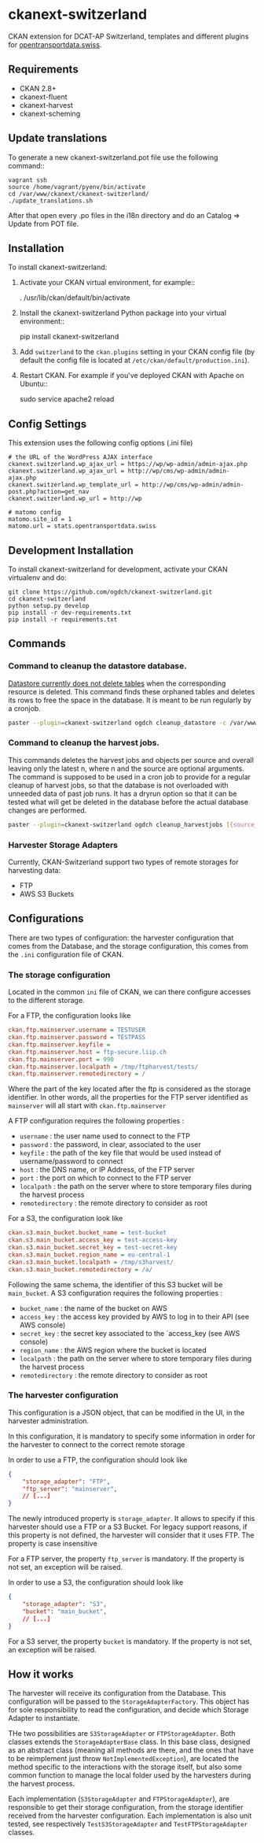 ckanext-switzerland
===================

CKAN extension for DCAT-AP Switzerland, templates and different plugins for [opentransportdata.swiss](https://opentransportdata.swiss).

## Requirements

- CKAN 2.8+
- ckanext-fluent
- ckanext-harvest
- ckanext-scheming

## Update translations

To generate a new ckanext-switzerland.pot file use the following command::

    vagrant ssh
    source /home/vagrant/pyenv/bin/activate
    cd /var/www/ckanext/ckanext-switzerland/
    ./update_translations.sh

After that open every .po files in the i18n directory and do an Catalog => Update from POT file.

## Installation

To install ckanext-switzerland:

1. Activate your CKAN virtual environment, for example::

     . /usr/lib/ckan/default/bin/activate

2. Install the ckanext-switzerland Python package into your virtual environment::

     pip install ckanext-switzerland

3. Add ``switzerland`` to the ``ckan.plugins`` setting in your CKAN
   config file (by default the config file is located at
   ``/etc/ckan/default/production.ini``).

4. Restart CKAN. For example if you've deployed CKAN with Apache on Ubuntu::

     sudo service apache2 reload


## Config Settings

This extension uses the following config options (.ini file)

    # the URL of the WordPress AJAX interface
    ckanext.switzerland.wp_ajax_url = https://wp/wp-admin/admin-ajax.php
    ckanext.switzerland.wp_ajax_url = http://wp/cms/wp-admin/admin-ajax.php
    ckanext.switzerland.wp_template_url = http://wp/cms/wp-admin/admin-post.php?action=get_nav
    ckanext.switzerland.wp_url = http://wp

    # matomo config
    matomo.site_id = 1
    matomo.url = stats.opentransportdata.swiss


## Development Installation

To install ckanext-switzerland for development, activate your CKAN virtualenv and
do:

    git clone https://github.com/ogdch/ckanext-switzerland.git
    cd ckanext-switzerland
    python setup.py develop
    pip install -r dev-requirements.txt
    pip install -r requirements.txt


## Commands

### Command to cleanup the datastore database.
[Datastore currently does not delete tables](https://github.com/ckan/ckan/issues/3422) when the corresponding resource is deleted.
This command finds these orphaned tables and deletes its rows to free the space in the database.
It is meant to be run regularly by a cronjob.

```bash
paster --plugin=ckanext-switzerland ogdch cleanup_datastore -c /var/www/ckan/development.ini
```

### Command to cleanup the harvest jobs.
This commands deletes the harvest jobs and objects per source and overall leaving only the latest n,
where n and the source are optional arguments. The command is supposed to be used in a cron job to
provide for a regular cleanup of harvest jobs, so that the database is not overloaded with unneeded data
of past job runs. It has a dryrun option so that it can be tested what will get be deleted in the
database before the actual database changes are performed.

```bash
paster --plugin=ckanext-switzerland ogdch cleanup_harvestjobs [{source_id}] [--keep={n}}] [--dryrun] -c /var/www/ckan/development.ini
```

### Harvester Storage Adapters
Currently, CKAN-Switzerland support two types of remote storages for harvesting data:
- FTP
- AWS S3 Buckets

## Configurations

There are two types of configuration: the harvester configuration that comes from the Database, and the storage configuration, this comes from the `.ini` configuration file of CKAN.

### The storage configuration
Located in the common `ini` file of CKAN, we can there configure accesses to the different storage. 

For a FTP, the configuration looks like
```ini
ckan.ftp.mainserver.username = TESTUSER
ckan.ftp.mainserver.password = TESTPASS
ckan.ftp.mainserver.keyfile =
ckan.ftp.mainserver.host = ftp-secure.liip.ch
ckan.ftp.mainserver.port = 990
ckan.ftp.mainserver.localpath = /tmp/ftpharvest/tests/
ckan.ftp.mainserver.remotedirectory = /
```

Where the part of the key located after the ftp is considered as the storage identifier. In other words, all the properties for the FTP server identified as `mainserver` will all start with `ckan.ftp.mainserver`

A FTP configuration requires the following properties :

- `username` : the user name used to connect to the FTP
- `password` : the password, in clear, associated to the user
- `keyfile` : the path of the key file that would be used instead of username/password to connect
- `host` : the DNS name, or IP Address, of the FTP server
- `port` : the port on which to connect to the FTP server
- `localpath` : the path on the server where to store temporary files during the harvest process
- `remotedirectory` : the remote directory to consider as root

For a S3, the configuration look like 
```ini
ckan.s3.main_bucket.bucket_name = test-bucket
ckan.s3.main_bucket.access_key = test-access-key
ckan.s3.main_bucket.secret_key = test-secret-key
ckan.s3.main_bucket.region_name = eu-central-1
ckan.s3.main_bucket.localpath = /tmp/s3harvest/
ckan.s3.main_bucket.remotedirectory = /a/
```

Following the same schema, the identifier of this S3 bucket will be `main_bucket`. A S3 configuration requires the following properties :

- `bucket_name` : the name of the bucket on AWS
- `access_key` : the access key provided by AWS to log in to their API (see AWS console)
- `secret_key` : the secret key associated to the `access_key (see AWS console)
- `region_name` : the AWS region where the bucket is located
- `localpath` : the path on the server where to store temporary files during the harvest process
- `remotedirectory` : the remote directory to consider as root

### The harvester configuration
This configuration is a JSON object, that can be modified in the UI, in the harvester administration. 

In this configuration, it is mandatory to specify some information in order for the harvester to connect to the correct remote storage

In order to use a FTP, the configuration should look like 

```json
{   
    "storage_adapter": "FTP",
    "ftp_server": "mainserver",
    // [...]
}
```

The newly introduced property is `storage_adapter`. It allows to specify if this harvester should use a FTP or a S3 Bucket. For legacy support reasons, if this property is not defined, the harvester will consider that it uses FTP. The property is case insensitive

For a FTP server, the property `ftp_server` is mandatory. If the property is not set, an exception will be raised.


In order to use a S3, the configuration should look like
```json
{   
    "storage_adapter": "S3",
    "bucket": "main_bucket",
    // [...]
}
```
For a S3 server, the property `bucket` is mandatory. If the property is not set, an exception will be raised.


## How it works

The harvester will receive its configuration from the Database. This configuration will be passed to the `StorageAdapterFactory`. This object has for sole responsibility to read the configuration, and decide which Storage Adapter to instantiate. 

THe two possibilities are `S3StorageAdapter` or `FTPStorageAdapter`. Both classes extends the `StorageAdapterBase` class. In this base class, designed as an abstract class (meaning all methods are there, and the ones that have to be reimplement just throw `NotImplementedException`), are located the method specific to the interactions with the storage itself, but also some common function to manage the local folder used by the harvesters during the harvest process.

Each implementation (`S3StorageAdapter` and `FTPStorageAdapter`), are responsible to get their storage configuration, from the storage identifier received from the harvester configuration. Each implementation is also unit tested, see respectively `TestS3StorageAdapter` and `TestFTPStorageAdapter` classes.
